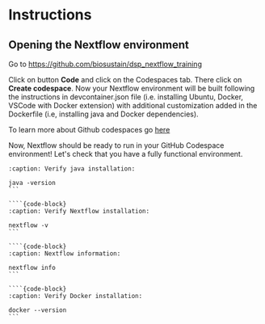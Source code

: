 # Instructions

## Opening the Nextflow environment
Go to https://github.com/biosustain/dsp_nextflow_training

Click on button **Code** and click on the Codespaces tab. There click on **Create codespace**. Now your Nextflow environment will be built following the instructions in devcontainer.json file (i.e. installing Ubuntu, Docker, VSCode with Docker extension) with additional customization added in the Dockerfile (i.e, installing java and Docker dependencies).

To learn more about Github codespaces go [here](https://github.com/features/codespaces)

Now, Nextflow should be ready to run in your GitHub Codespace environment! Let's check that you have a fully functional environment.

````{code-block}
:caption: Verify java installation:

java -version
```

````{code-block}
:caption: Verify Nextflow installation:

nextflow -v
```

````{code-block}
:caption: Nextflow information:

nextflow info
```

````{code-block}
:caption: Verify Docker installation:

docker --version
```
